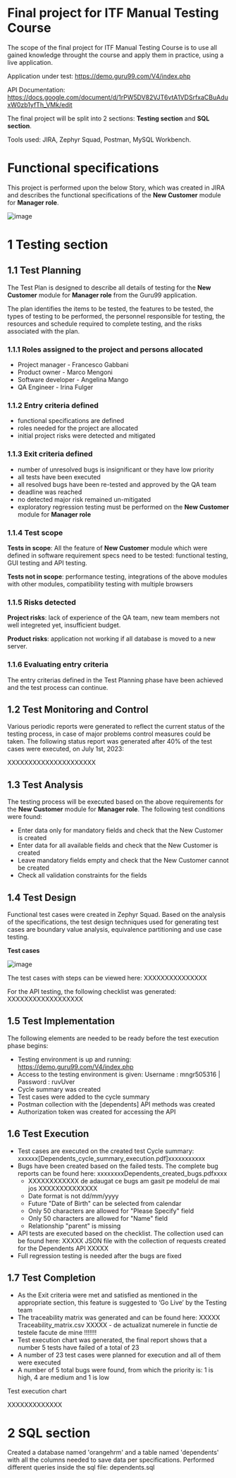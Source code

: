 # Final project for ITF Manual Testing Course
The scope of the final project for ITF Manual Testing Course is to use all gained knowledge throught the course and apply them in practice, using a live application.

Application under test: https://demo.guru99.com/V4/index.php

API Documentation: https://docs.google.com/document/d/1rPW5DV82VJT6vtA1VDSrfxaCBuAduxW0zb1yfTh_VMk/edit

The final project will be split into 2 sections: **Testing section** and **SQL section**.

Tools used: JIRA, Zephyr Squad, Postman, MySQL Workbench.

# Functional specifications
This project is performed upon the below Story, which was created in JIRA and describes the functional specifications of the **New Customer** module for **Manager role**.

![image](https://github.com/Fulger19/Proiect-practic-Testare-Manuala/assets/135150028/6dc5b021-b7ac-442c-85e3-d53cf4eafdc6)


# 1 Testing section

## 1.1 Test Planning
The Test Plan is designed to describe all details of testing for the **New Customer** module for **Manager role** from the Guru99 application.

The plan identifies the items to be tested, the features to be tested, the types of testing to be performed, the personnel responsible for testing, the resources and schedule required to complete testing, and the risks associated with the plan.

### 1.1.1 Roles assigned to the project and persons allocated
- Project manager - Francesco Gabbani
- Product owner - Marco Mengoni
- Software developer - Angelina Mango
- QA Engineer - Irina Fulger

### 1.1.2 Entry criteria defined
- functional specifications are defined
- roles needed for the project are allocated
- initial project risks were detected and mitigated

### 1.1.3 Exit criteria defined
- number of unresolved bugs is insignificant or they have low priority
- all tests have been executed
- all resolved bugs have been re-tested and approved by the QA team
- deadline was reached
- no detected major risk remained un-mitigated
- exploratory regression testing must be performed on the **New Customer** module for **Manager role**
  
### 1.1.4 Test scope

**Tests in scope**: All the feature of **New Customer** module which were defined in software requirement specs need to be tested: functional testing, GUI testing and API testing.

**Tests not in scope**: performance testing, integrations of the above modules with other modules, compatibility testing with multiple browsers

### 1.1.5 Risks detected
**Project risks**: lack of experience of the QA team, new team members not well integreted yet, insufficient budget.

**Product risks**: application not working if all database is moved to a new server.

### 1.1.6 Evaluating entry criteria
The entry criterias defined in the Test Planning phase have been achieved and the test process can continue.

## 1.2 Test Monitoring and Control
Various periodic reports were generated to reflect the current status of the testing process, in case of major problems control measures could be taken. The following status report was generated after 40% of the test cases were executed, on July 1st, 2023:

XXXXXXXXXXXXXXXXXXXXX

## 1.3 Test Analysis
The testing process will be executed based on the above requirements for the **New Customer** module for **Manager role**. The following test conditions were found:

- Enter data only for mandatory fields and check that the New Customer is created
- Enter data for all available fields and check that the New Customer is created
- Leave mandatory fields empty and check that the New Customer cannot be created
- Check all validation constraints for the fields

## 1.4 Test Design

Functional test cases were created in Zephyr Squad. Based on the analysis of the specifications, the test design techniques used for generating test cases are boundary value analysis, equivalence partitioning and use case testing.

**Test cases**

![image](https://github.com/Fulger19/Proiect-practic-Testare-Manuala/assets/135150028/2458ad39-98f3-443c-b794-e56e7b3b4d51)

The test cases with steps can be viewed here: XXXXXXXXXXXXXXX

For the API testing, the following checklist was generated: XXXXXXXXXXXXXXXXXX

## 1.5 Test Implementation
The following elements are needed to be ready before the test execution phase begins:

- Testing environment is up and running: https://demo.guru99.com/V4/index.php
- Access to the testing environment is given: Username : mngr505316 | Password : ruvUver
- Cycle summary was created
- Test cases were added to the cycle summary
- Postman collection with the [dependents] API methods was created
- Authorization token was created for accessing the API

## 1.6 Test Execution
- Test cases are executed on the created test Cycle summary: xxxxxx[Dependents_cycle_summary_execution.pdf]xxxxxxxxxxx
- Bugs have been created based on the failed tests. The complete bug reports can be found here: xxxxxxxxDependents_created_bugs.pdfxxxx
    - XXXXXXXXXXXX de adaugat ce bugs am gasit pe modelul de mai jos XXXXXXXXXXXXXX
    - Date format is not dd/mm/yyyy
    - Future "Date of Birth" can be selected from calendar
    - Only 50 characters are allowed for "Please Specify" field
    - Only 50 characters are allowed for "Name" field
    - Relationship "parent" is missing
- API tests are executed based on the checklist. The collection used can be found here: XXXXX JSON file with the collection of requests created for the Dependents API XXXXX
- Full regression testing is needed after the bugs are fixed

## 1.7 Test Completion
- As the Exit criteria were met and satisfied as mentioned in the appropriate section, this feature is suggested to ‘Go Live’ by the Testing team
- The traceability matrix was generated and can be found here: XXXXX Traceability_matrix.csv XXXXX - de actualizat numerele in functie de testele facute de mine !!!!!!!
- Test execution chart was generated, the final report shows that a number 5 tests have failed of a total of 23
- A number of 23 test cases were planned for execution and all of them were executed
- A number of 5 total bugs were found, from which the priority is: 1 is high, 4 are medium and 1 is low

Test execution chart

XXXXXXXXXXXXX

# 2 SQL section

Created a database named 'orangehrm' and a table named 'dependents' with all the columns needed to save data per specifications. Performed different queries inside the sql file: dependents.sql
  
